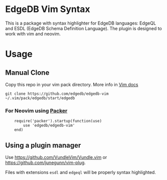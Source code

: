 # EdgeDB Vim Syntax

This is a package with syntax highlighter for EdgeDB languages: EdgeQL and
ESDL (EdgeDB Schema Definition Language).  The plugin is designed to work with
vim and neovim.

# Usage

## Manual Clone
Copy this repo in your vim pack directory. More info in [Vim docs](https://github.com/vim/vim/blob/247bf0de465411e4ebb1c0fe1a9e07f4a7f77e91/runtime/doc/repeat.txt#L515)

`git clone https://github.com/edgedb/edgedb-vim ~/.vim/pack/edgedb/start/edgedb`

### For Neovim using [Packer](https://github.com/wbthomason/packer.nvim)

```
    require('packer').startup(function(use)   
        use 'edgedb/edgedb-vim'
    end)
```

## Using a plugin manager
Use https://github.com/VundleVim/Vundle.vim or https://github.com/junegunn/vim-plug.

Files with extensions `esdl` and `edgeql` will be properly syntax highlighted.

